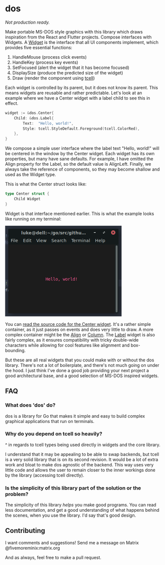 # dos
*Not production ready.*

Make portable MS-DOS style graphics with this library which draws inspiration
from the React and Flutter projects. Compose interfaces with Widgets.
A [Widget](widget.go) is the interface that all UI components implement, which
provides five essential functions:

 1. HandleMouse (process click events)
 2. HandleKey (process key events)
 3. SetFocused (alert the widget that it has become focused)
 4. DisplaySize (produce the predicted size of the widget)
 5. Draw (render the component using [tcell](https://pkg.go.dev/github.com/gdamore/tcell/v2))

Each widget is controlled by its parent, but it does not know its parent. This
means widgets are reusable and rather predictable. Let's look at an example where
we have a Center widget with a label child to see this in effect.

```go
widget := &dos.Center{
    Child: &dos.Label{
        Text:  "Hello, world!",
        Style: tcell.StyleDefault.Foreground(tcell.ColorRed),
    },
}
```

We compose a simple user interface where the label text "Hello, world!" will be
centered in the window by the Center widget. Each widget has its own properties,
but many have sane defaults. For example, I have omitted the Align property for
the Label, so the default value is AlignLeft. Finally, we always take the reference
of components, so they may become shallow and used as the Widget type.

This is what the Center struct looks like:

```go
type Center struct {
	Child Widget
}
```

Widget is that interface mentioned earlier. This is what the example looks like
running on my terminal:

![A screenshot of this example working in my MATE terminal. The text "Hello, world!" is centered.](images/hello-world.png)

You can [read the source code for the Center widget](center.go). It's a rather
simple container, as it just passes on events and does very little to draw. A more
complex container might be the [Align](align.go) or [Column](column.go). The
[Label](label.go) widget is also fairly complex, as it ensures compatibility
with tricky double-wide characters while allowing for cool features like alignment
and box-bounding.

But these are all real widgets that you could make with or without the dos library.
There's not a lot of boilerplate, and there's not much going on under the hood.
I just think I've done a good job providing your next project a good architectural
base, and a good selection of MS-DOS inspired widgets.

## FAQ
### What does 'dos' do?
dos is a library for Go that makes it simple and easy to build complex graphical
applications that run on terminals.

### Why do you depend on tcell so heavily?
^ in regards to tcell types being used directly in widgets and the core library.

I understand that it may be appealing to be able to swap backends, but tcell is
a very solid library that is on its second revision. It would be a lot of extra
work and bloat to make dos agnostic of the backend. This way uses very little
code and allows the user to remain closer to the inner workings done by the
library (accessing tcell directly).

### Is the simplicity of this library part of the solution or the problem?
The simplicity of this library *helps* you make good programs. You can read less
documentation, and get a good understanding of what happens behind the scenes,
when you use the library. I'd say that's good design.

## Contributing
I want comments and suggestions! Send me a message on Matrix @fivemoreminix:matrix.org

And as always, feel free to make a pull request.
